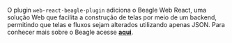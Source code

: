 O plugin `web-react-beagle-plugin` adiciona o Beagle Web React, uma solução Web que facilita a construção de telas por meio de um backend, permitindo que telas e fluxos sejam alterados utilizando apenas JSON.
Para conhecer mais sobre o Beagle acesse [**aqui**](https://usebeagle.io/).
